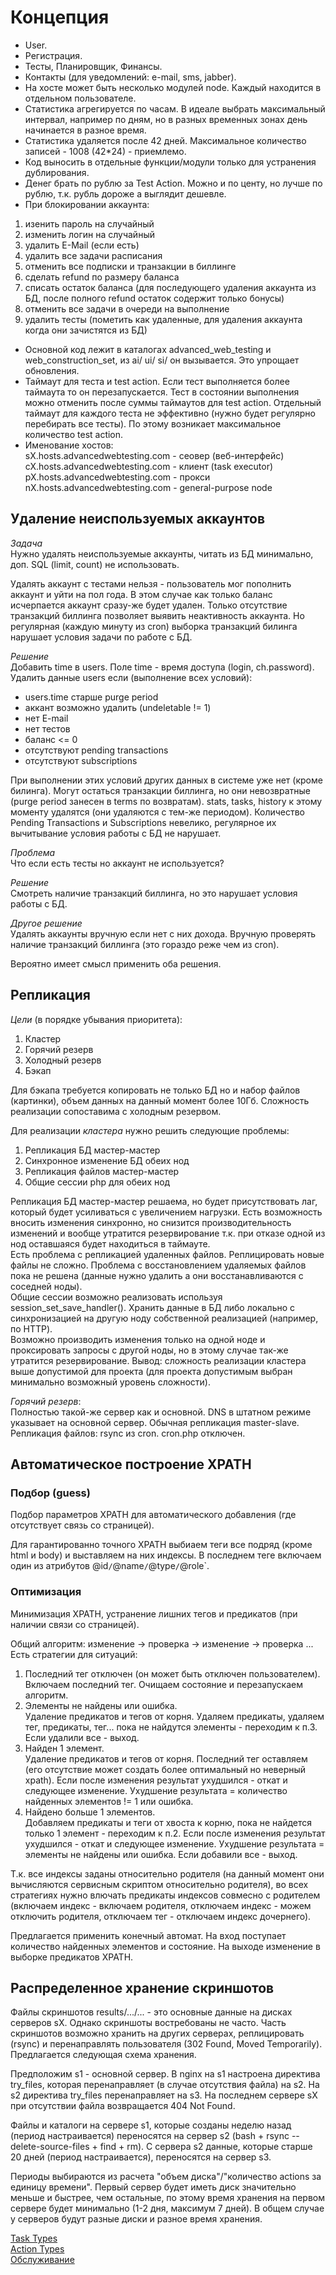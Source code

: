 Концепция
=========
* User.
* Регистрация.
* Тесты, Планировщик, Финансы.
* Контакты (для уведомлений: e-mail, sms, jabber).
* На хосте может быть несколько модулей node. Каждый находится в отдельном пользователе.
* Статистика агрегируется по часам. В идеале выбрать максимальный интервал, например по дням, но в разных временных зонах день начинается в разное время.
* Статистика удаляется после 42 дней. Максимальное количество записей - 1008 (42*24) - приемлемо.
* Код выносить в отдельные функции/модули только для устранения дублирования.
* Денег брать по рублю за Test Action. Можно и по центу, но лучше по рублю, т.к. рубль дороже а выглядит дешевле.
* При блокировании аккаунта:
 1. изенить пароль на случайный
 2. изменить логин на случайный
 3. удалить E-Mail (если есть)
 4. удалить все задачи расписания
 5. отменить все подписки и транзакции в биллинге
 6. сделать refund по размеру баланса
 6. списать остаток баланса (для последующего удаления аккаунта из БД, после полного refund остаток содержит только бонусы)
 7. отменить все задачи в очереди на выполнение
 8. удалить тесты (пометить как удаленные, для удаления аккаунта когда они зачистятся из БД)
* Основной код лежит в каталогах advanced_web_testing и web_construction_set, из ai/ ui/ si/ он вызывается. Это упрощает обновления.
* Таймаут для теста и test action. Если тест выполняется более таймаута то он перезапускается. Тест в состоянии выполнения
 можно отменить после суммы таймаутов для test action. Отдельный таймаут для каждого теста не эффективно (нужно будет регулярно перебирать
 все тесты). По этому возникает максимальное количество test action.
* Именование хостов:  
sX.hosts.advancedwebtesting.com - сеовер (веб-интерфейс)  
cX.hosts.advancedwebtesting.com - клиент (task executor)  
pX.hosts.advancedwebtesting.com - прокси  
nX.hosts.advancedwebtesting.com - general-purpose node  

Удаление неиспользуемых аккаунтов
---------------------------------
*Задача*  
Нужно удалять неиспользуемые аккаунты, читать из БД минимально, доп. SQL (limit, count) не использовать.

Удалять аккаунт с тестами нельзя - пользователь мог пополнить аккаунт и уйти на пол года.
В этом случае как только баланс исчерпается аккаунт сразу-же будет удален.
Только отсутствие транзакций биллинга позволяет выявить неактивность аккаунта.
Но регулярная (каждую минуту из cron) выборка транзакций билинга нарушает условия задачи по работе с БД.

*Решение*  
Добавить time в users.
Поле time - время доступа (login, ch.password).
Удалить данные users если (выполнение всех условий):
* users.time старше purge period
* аккант возможно удалить (undeletable != 1)
* нет E-mail
* нет тестов
* баланс <= 0
* отсутствуют pending transactions
* отсутствуют subscriptions

При выполнении этих условий других данных в системе уже нет (кроме билинга).
Могут остаться транзакции биллинга, но они невозвратные (purge period занесен в terms по возвратам).
stats, tasks, history к этому моменту удалятся (они удаляются с тем-же периодом).
Количество Pending Transactions и Subscriptions невелико, регулярное их вычитывание условия работы с БД не нарушает.

*Проблема*  
Что если есть тесты но аккаунт не используется?

*Решение*  
Смотреть наличие транзакций биллинга, но это нарушает условия работы с БД.

*Другое решение*  
Удалять аккаунты вручную если нет с них дохода.
Вручную проверять наличие транзакций биллинга (это гораздо реже чем из cron).

Вероятно имеет смысл применить оба решения.

Репликация
----------
*Цели* (в порядке убывания приоритета):
1. Кластер
2. Горячий резерв
3. Холодный резерв
4. Бэкап

Для бэкапа требуется копировать не только БД но и набор файлов (картинки), объем данных на данный момент более 10Гб.
Сложность реализации сопоставима с холодным резервом.

Для реализации *кластера* нужно решить следующие проблемы:  
1. Репликация БД мастер-мастер
2. Синхронное изменение БД обеих нод
3. Репликация файлов мастер-мастер
4. Общие сессии php для обеих нод

Репликация БД мастер-мастер решаема, но будет присутствовать лаг, который будет усиливаться с увеличением нагрузки.
Есть возможность вносить изменения синхронно, но снизится производительность изменений и вообще утратится резервирование
т.к. при отказе одной из нод оставшаяся будет находиться в таймауте.  
Есть проблема с репликацией удаленных файлов. Реплицировать новые файлы не сложно.
Проблема с восстановлением удаляемых файлов пока не решена (данные нужно удалить а они восстанавливаются с соседней ноды).  
Общие сессии возможно реализовать используя session_set_save_handler(). Хранить данные в БД либо локально с синхронизацией
на другую ноду собственной реализацией (например, по HTTP).  
Возможно производить изменения только на одной ноде и проксировать запросы с другой ноды, но в этому случае так-же утратится резервирование.
Вывод: сложность реализации кластера выше допустимой для проекта (для проекта допустимым выбран минимально возможный уровень сложности).

*Горячий резерв*:  
Полностью такой-же сервер как и основной. DNS в штатном режиме указывает на основной сервер.
Обычная репликация master-slave.
Репликация файлов: rsync из cron.
cron.php отключен.

Автоматическое построение XPATH
-------------------------------

### Подбор (guess)
Подбор параметров XPATH для автоматического добавления (где отсутствует связь со страницей).

Для гарантированно точного XPATH выбиаем теги все подряд (кроме html и body) и выставляем на них индексы.
В последнем теге включаем один из атрибутов @id`/`@name`/`@type`/`@role`.

### Оптимизация
Минимизация XPATH, устранение лишних тегов и предикатов (при наличии связи со страницей).

Общий алгоритм: изменение -> проверка -> изменение -> проверка ...  
Есть стратегии для ситуаций:
1. Последний тег отключен (он может быть отключен пользователем).  
 Включаем последний тег. Очищаем состояние и перезапускаем алгоритм.
2. Элементы не найдены или ошибка.  
 Удаление предикатов и тегов от корня. Удаляем предикаты, удаляем тег, предикаты, тег... пока не найдутся элементы - переходим к п.3.
 Если удалили все - выход.
3. Найден 1 элемент.  
 Удаление предикатов и тегов от корня.
 Последний тег оставляем (его отсутствие может создать более оптимальный но неверный xpath).
 Если после изменения результат ухудшился - откат и следующее изменение.
 Ухудшение результата = количество найденных элементов != 1 или ошибка.
4. Найдено больше 1 элементов.  
 Добавляем предикаты и теги от хвоста к корню, пока не найдется только 1 элемент - переходим к п.2.
 Если после изменения результат ухудшился - откат и следующее изменение.
 Ухудшение результата = элементы не найдены или ошибка.
 Если добавили все - выход.

Т.к. все индексы заданы относительно родителя (на данный момент они вычисляются сервисным скриптом относительно родителя),
во всех стратегиях нужно влючать предикаты индексов совмесно с родителем
(включаем индекс - включаем родителя, отключаем индекс - можем отключить родителя, отключаем тег - отключаем индекс дочернего).

Предлагается применить конечный автомат.
На вход поступает количество найденных элементов и состояние.
На выходе изменение в выборке предикатов XPATH.

Распределенное хранение скриншотов
----------------------------------
Файлы скриншотов results/.../... - это основные данные на дисках серверов sX.
Однако скриншоты востребованы не часто. Часть скриншотов возможно хранить на других серверах,
реплицировать (rsync) и перенаправлять пользователя (302 Found, Moved Temporarily).
Предлагается следующая схема хранения.

Предположим s1 - основной сервер.
В nginx на s1 настроена директива try_files, которая перенаправляет (в случае отсутствия файла) на s2.
На s2 директива try_files перенаправляет на s3.
На последнем сервере sX при отсутствии файла возвращается 404 Not Found.

Файлы и каталоги на сервере s1, которые созданы неделю назад (период настраивается) переносятся на сервер s2 (bash + rsync --delete-source-files + find + rm).
С сервера s2 данные, которые старше 20 дней (период настраивается), переносятся на сервер s3.

Периоды выбираются из расчета "объем диска"/"количество actions за единицу времени".
Первый сервер будет иметь диск значительно меньше и быстрее, чем остальные, по этому время хранения на первом сервере
будет минимально (1-2 дня, максимум 7 дней). В общем случае у серверов будут разные диски и разное время хранения.

[Task Types](task_types.md)  
[Action Types](action_types.md)  
[Обслуживание](maintanance.md)  
